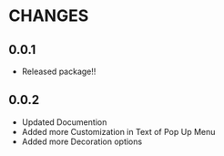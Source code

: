 # CHANGES

## 0.0.1

- Released package!!

## 0.0.2

- Updated Documention
- Added more Customization in Text of Pop Up Menu
- Added more Decoration options

